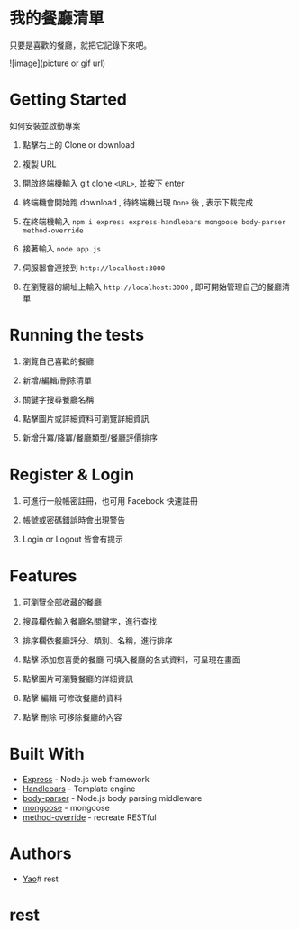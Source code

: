 # 我的餐廳清單

只要是喜歡的餐廳，就把它記錄下來吧。

![image](picture or gif url)

# Getting Started

如何安裝並啟動專案

1. 點擊右上的 Clone or download

1. 複製 URL

1. 開啟終端機輸入 git clone `<URL>`, 並按下 enter

1. 終端機會開始跑 download , 待終端機出現 `Done` 後 , 表示下載完成

1. 在終端機輸入 `npm i express express-handlebars mongoose body-parser method-override`

1. 接著輸入 `node app.js`

1. 伺服器會連接到 `http://localhost:3000`

1. 在瀏覽器的網址上輸入 `http://localhost:3000` , 即可開始管理自己的餐廳清單

# Running the tests

1. 瀏覽自己喜歡的餐廳

1. 新增/編輯/刪除清單

1. 關鍵字搜尋餐廳名稱

1. 點擊圖片或詳細資料可瀏覽詳細資訊

1. 新增升冪/降冪/餐廳類型/餐廳評價排序

# Register & Login

1. 可進行一般帳密註冊，也可用 Facebook 快速註冊

1. 帳號或密碼錯誤時會出現警告

1. Login or Logout 皆會有提示

# Features

1. 可瀏覽全部收藏的餐廳

1. 搜尋欄依輸入餐廳名關鍵字，進行查找

1. 排序欄依餐廳評分、類別、名稱，進行排序

1. 點擊 添加您喜愛的餐廳 可填入餐廳的各式資料，可呈現在畫面

1. 點擊圖片可瀏覽餐廳的詳細資訊

1. 點擊 編輯 可修改餐廳的資料

1. 點擊 刪除 可移除餐廳的內容

# Built With

* [Express](https://expressjs.com/zh-tw/starter/installing.html) - Node.js web framework
* [Handlebars](https://www.npmjs.com/package/Handlebars/) - Template engine
* [body-parser](https://www.npmjs.com/package/body-parser) - Node.js body parsing middleware
* [mongoose](https://www.npmjs.com/package/mongoose) - mongoose
* [method-override](https://www.npmjs.com/package/method-override) - recreate RESTful


# Authors
  * [Yao](#)# rest
# rest
